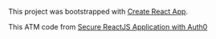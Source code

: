 This project was bootstrapped with [Create React App](https://github.com/facebook/create-react-app).

This ATM code from [Secure ReactJS Application with Auth0](https://www.udemy.com/share/101EeuAEIbdVZbTXo=/) 